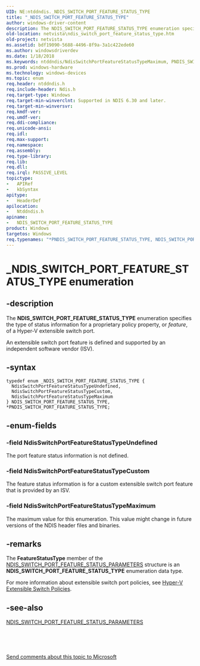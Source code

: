 ```yaml
---
UID: NE:ntddndis._NDIS_SWITCH_PORT_FEATURE_STATUS_TYPE
title: "_NDIS_SWITCH_PORT_FEATURE_STATUS_TYPE"
author: windows-driver-content
description: The NDIS_SWITCH_PORT_FEATURE_STATUS_TYPE enumeration specifies the type of status information for a proprietary policy property, or feature, of a Hyper-V extensible switch port.
old-location: netvista\ndis_switch_port_feature_status_type.htm
old-project: netvista
ms.assetid: bdf19090-5688-4496-8f9a-3a1c422ede60
ms.author: windowsdriverdev
ms.date: 1/18/2018
ms.keywords: ntddndis/NdisSwitchPortFeatureStatusTypeMaximum, PNDIS_SWITCH_PORT_FEATURE_STATUS_TYPE enumeration pointer [Network Drivers Starting with Windows Vista], NdisSwitchPortFeatureStatusTypeCustom, *PNDIS_SWITCH_PORT_FEATURE_STATUS_TYPE, PNDIS_SWITCH_PORT_FEATURE_STATUS_TYPE, ntddndis/PNDIS_SWITCH_PORT_FEATURE_STATUS_TYPE, netvista.ndis_switch_port_feature_status_type, NdisSwitchPortFeatureStatusTypeUndefined, ntddndis/NdisSwitchPortFeatureStatusTypeCustom, ntddndis/NDIS_SWITCH_PORT_FEATURE_STATUS_TYPE, NDIS_SWITCH_PORT_FEATURE_STATUS_TYPE enumeration [Network Drivers Starting with Windows Vista], NdisSwitchPortFeatureStatusTypeMaximum, _NDIS_SWITCH_PORT_FEATURE_STATUS_TYPE, NDIS_SWITCH_PORT_FEATURE_STATUS_TYPE, ntddndis/NdisSwitchPortFeatureStatusTypeUndefined
ms.prod: windows-hardware
ms.technology: windows-devices
ms.topic: enum
req.header: ntddndis.h
req.include-header: Ndis.h
req.target-type: Windows
req.target-min-winverclnt: Supported in NDIS 6.30 and later.
req.target-min-winversvr: 
req.kmdf-ver: 
req.umdf-ver: 
req.ddi-compliance: 
req.unicode-ansi: 
req.idl: 
req.max-support: 
req.namespace: 
req.assembly: 
req.type-library: 
req.lib: 
req.dll: 
req.irql: PASSIVE_LEVEL
topictype:
-	APIRef
-	kbSyntax
apitype:
-	HeaderDef
apilocation:
-	Ntddndis.h
apiname:
-	NDIS_SWITCH_PORT_FEATURE_STATUS_TYPE
product: Windows
targetos: Windows
req.typenames: "*PNDIS_SWITCH_PORT_FEATURE_STATUS_TYPE, NDIS_SWITCH_PORT_FEATURE_STATUS_TYPE"
---
```


# _NDIS_SWITCH_PORT_FEATURE_STATUS_TYPE enumeration


## -description



The <b>NDIS_SWITCH_PORT_FEATURE_STATUS_TYPE</b> enumeration specifies the type of status information for a proprietary policy property, or <i>feature</i>, of a Hyper-V extensible switch port.

An extensible switch port feature is defined and supported by an independent software vendor (ISV).




## -syntax


````
typedef enum _NDIS_SWITCH_PORT_FEATURE_STATUS_TYPE { 
  NdisSwitchPortFeatureStatusTypeUndefined,
  NdisSwitchPortFeatureStatusTypeCustom,
  NdisSwitchPortFeatureStatusTypeMaximum
} NDIS_SWITCH_PORT_FEATURE_STATUS_TYPE, *PNDIS_SWITCH_PORT_FEATURE_STATUS_TYPE;
````


## -enum-fields




### -field NdisSwitchPortFeatureStatusTypeUndefined

The port feature status information is not defined.


### -field NdisSwitchPortFeatureStatusTypeCustom

The feature status information is for a custom extensible switch port feature that is provided by an ISV.




### -field NdisSwitchPortFeatureStatusTypeMaximum

The maximum value for this enumeration. This value might change in future versions of the NDIS header files and binaries.




## -remarks


The <b>FeatureStatusType</b> member of the  <a href="..\ntddndis\ns-ntddndis-_ndis_switch_port_feature_status_parameters.md">NDIS_SWITCH_PORT_FEATURE_STATUS_PARAMETERS</a> structure is an <b>NDIS_SWITCH_PORT_FEATURE_STATUS_TYPE</b> enumeration data type.

For more information about extensible switch port policies, see <a href="https://msdn.microsoft.com/8AB85E48-EF37-4D42-873B-34D4835AF22E">Hyper-V Extensible Switch Policies</a>.





## -see-also

<a href="..\ntddndis\ns-ntddndis-_ndis_switch_port_feature_status_parameters.md">NDIS_SWITCH_PORT_FEATURE_STATUS_PARAMETERS</a>

<b></b>

 

 

<a href="mailto:wsddocfb@microsoft.com?subject=Documentation%20feedback [netvista\netvista]:%20NDIS_SWITCH_PORT_FEATURE_STATUS_TYPE enumeration%20 RELEASE:%20(1/18/2018)&amp;body=%0A%0APRIVACY STATEMENT%0A%0AWe use your feedback to improve the documentation. We don't use your email address for any other purpose, and we'll remove your email address from our system after the issue that you're reporting is fixed. While we're working to fix this issue, we might send you an email message to ask for more info. Later, we might also send you an email message to let you know that we've addressed your feedback.%0A%0AFor more info about Microsoft's privacy policy, see http://privacy.microsoft.com/en-us/default.aspx." title="Send comments about this topic to Microsoft">Send comments about this topic to Microsoft</a>

